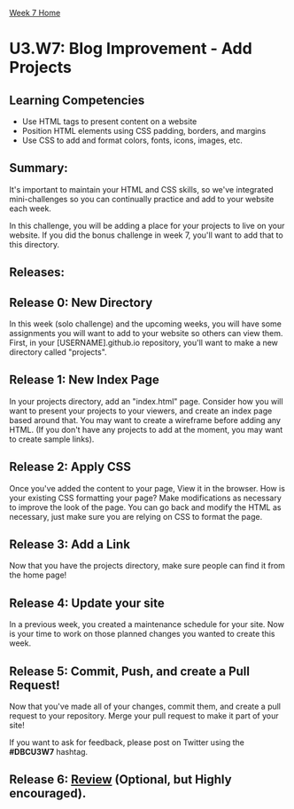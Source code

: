 [Week 7 Home](./)

# U3.W7: Blog Improvement - Add Projects

## Learning Competencies
- Use HTML tags to present content on a website
- Position HTML elements using CSS padding, borders, and margins
- Use CSS to add and format colors, fonts, icons, images, etc.

## Summary:
It's important to maintain your HTML and CSS skills, so we've integrated mini-challenges so you can continually practice and add to your website each week.

In this challenge, you will be adding a place for your projects to live on your website. If you did the bonus challenge in week 7, you'll want to add that to this directory.

## Releases:

## Release 0: New Directory
In this week (solo challenge) and the upcoming weeks, you will have some assignments you will want to add to your website so others can view them. First, in your [USERNAME].github.io repository, you'll want to make a new directory called "projects".

## Release 1: New Index Page
In your projects directory, add an "index.html" page. Consider how you will want to present your projects to your viewers, and create an index page based around that. You may want to create a wireframe before adding any HTML. (If you don't have any projects to add at the moment, you may want to create sample links).

## Release 2: Apply CSS
Once you've added the content to your page, View it in the browser. How is your existing CSS formatting your page? Make modifications as necessary to improve the look of the page. You can go back and modify the HTML as necessary, just make sure you are relying on CSS to format the page.

## Release 3: Add a Link
Now that you have the projects directory, make sure people can find it from the home page!

## Release 4: Update your site
In a previous week, you created a maintenance schedule for your site. Now is your time to work on those planned changes you wanted to create this week.

## Release 5: Commit, Push, and create a Pull Request!
Now that you've made all of your changes, commit them, and create a pull request to your repository. Merge your pull request to make it part of your site!

If you want to ask for feedback, please post on Twitter using the **#DBCU3W7** hashtag.

## Release 6: [Review](https://github.com/Devbootcamp/phase-0-handbook/blob/master/coding-references/review.md) (Optional, but Highly encouraged).